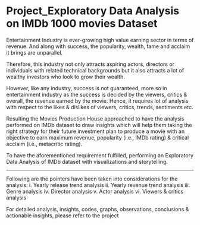 # Project_Exploratory Data Analysis on IMDb 1000 movies Dataset

Entertainment Industry is ever-growing high value earning sector in terms of revenue. And along with success, the popularity, wealth, fame and acclaim it brings are unparallel.

Therefore, this industry not only attracts aspiring actors, directors or individuals with related technical backgrounds but it also attracts a lot of wealthy investors who look to grow their wealth.

However, like any industry, success is not guaranteed, more so in entertainment industry as the success is decided by the viewers, critics & overall, the revenue earned by the movie. Hence, it requires lot of analysis with respect to the likes & dislikes of viewers, critics, trends, sentiments etc.

Resulting the Movies Production House approached to have the analysis performed on IMDb dataset to draw insights which will help them taking the right strategy for their future investment plan to produce a movie with an objective to earn maximum revenue, popularity (i.e., IMDb rating) & critical acclaim (i.e., metacritic rating).

To have the aforementioned requirement fulfilled, performing an Exploratory Data Analysis of IMDb dataset with visualizations and storytelling.

------------------------------------------------------------------------------------------------------------------------------------------------------------------------------------------------------------

Following are the pointers have been taken into considerations for the analysis:
i.	Yearly release trend analysis
ii.	Yearly revenue trend analysis
iii.	Genre analysis
iv.	Director analysis
v.	Actor analysis
vi.	Viewers & critics analysis

For detailed analysis, insights, codes, graphs, observations, conclusions & actionable insights, please refer to the project
